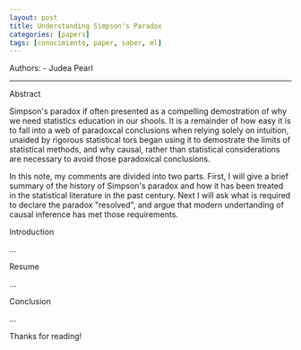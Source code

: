 ```yaml
---
layout: post
title: Understanding Simpson's Paradox
categories: [papers]
tags: [conocimiento, paper, saber, ml]
---
```


<!--Resumen-->

Authors:
    - Judea Pearl

---
<!--more-->

Abstract

Simpson's paradox if often presented as a compelling demostration of why we need statistics education in our shools.
It is a remainder of how easy it is to fall into a web of paradoxcal conclusions when relying solely on intuition, unaided by rigorous statistical tors began using it to demostrate the limits of statistical methods, and why causal, rather than statistical considerations are necessary to avoid those paradoxical conclusions.

In this note, my comments are divided into two parts. First, I will give a brief summary  of the history of Simpson's paradox and how it has been treated in the statistical literature in the past century. Next I will ask what is required to declare the paradox "resolved", and argue that modern undertanding of causal inference has met those requirements.

Introduction

...

Resume

...

Conclusion

...
  
Thanks for reading!